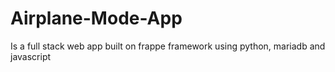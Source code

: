 # Airplane-Mode-App
Is a full stack web app built on frappe framework using python, mariadb and javascript
